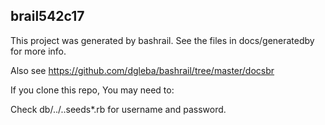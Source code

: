 
## brail542c17

This project was generated by bashrail. See the files in docs/generatedby for more info.

Also see https://github.com/dgleba/bashrail/tree/master/docsbr



If you clone this repo, You may need to:  



Check db/../..seeds*.rb for username and password.


